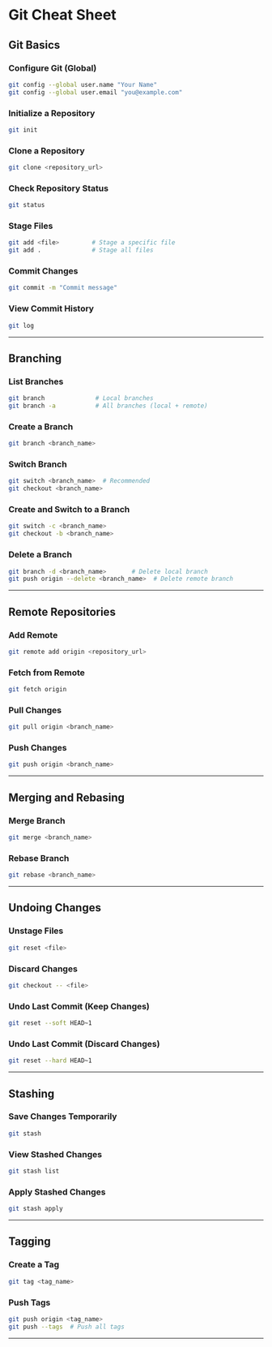 # Git Cheat Sheet

## **Git Basics**

### Configure Git (Global)
```bash
git config --global user.name "Your Name"
git config --global user.email "you@example.com"
```

### Initialize a Repository
```bash
git init
```

### Clone a Repository
```bash
git clone <repository_url>
```

### Check Repository Status
```bash
git status
```

### Stage Files
```bash
git add <file>         # Stage a specific file
git add .              # Stage all files
```

### Commit Changes
```bash
git commit -m "Commit message"
```

### View Commit History
```bash
git log
```

---

## **Branching**

### List Branches
```bash
git branch              # Local branches
git branch -a           # All branches (local + remote)
```

### Create a Branch
```bash
git branch <branch_name>
```

### Switch Branch
```bash
git switch <branch_name>  # Recommended
git checkout <branch_name>
```

### Create and Switch to a Branch
```bash
git switch -c <branch_name>
git checkout -b <branch_name>
```

### Delete a Branch
```bash
git branch -d <branch_name>       # Delete local branch
git push origin --delete <branch_name>  # Delete remote branch
```

---

## **Remote Repositories**

### Add Remote
```bash
git remote add origin <repository_url>
```

### Fetch from Remote
```bash
git fetch origin
```

### Pull Changes
```bash
git pull origin <branch_name>
```

### Push Changes
```bash
git push origin <branch_name>
```

---

## **Merging and Rebasing**

### Merge Branch
```bash
git merge <branch_name>
```

### Rebase Branch
```bash
git rebase <branch_name>
```

---

## **Undoing Changes**

### Unstage Files
```bash
git reset <file>
```

### Discard Changes
```bash
git checkout -- <file>
```

### Undo Last Commit (Keep Changes)
```bash
git reset --soft HEAD~1
```

### Undo Last Commit (Discard Changes)
```bash
git reset --hard HEAD~1
```

---

## **Stashing**

### Save Changes Temporarily
```bash
git stash
```

### View Stashed Changes
```bash
git stash list
```

### Apply Stashed Changes
```bash
git stash apply
```

---

## **Tagging**

### Create a Tag
```bash
git tag <tag_name>
```

### Push Tags
```bash
git push origin <tag_name>
git push --tags  # Push all tags
```

---
